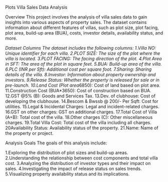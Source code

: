  Plots Villa Sales Data Analysis


Overview
This project involves the analysis of villa sales data to gain insights into various aspects of property sales. The dataset contains
information about different features of villas, such as plot size, plot facing, plot area, build-up area (BUA), costs, investor details, 
availability status, and more.


*Dataset Columns
The dataset includes the following columns:
1.Villa NO: Unique identifier for each villa.
2.PLOT SIZE: The size of the plot where the villa is located.
3.PLOT FACING: The facing direction of the plot.
4.Plot Area in SFT: The area of the plot in square feet.
5.BUA: Build-up area of the villa.
6.PLC (INR per Sft): Additional cost per square foot.
7.Sharing: Sharing details of the villa.
8.Investor: Information about property ownership and investors.
9.Release Status: Whether the property is released for sale or in pre-launch.
10.Land Cost (Plot area*6850): Cost of land based on plot area.
11.Construction Cost (BUA*3650): Cost of construction based on BUA.
12.GST @5% (B): Goods and Services Tax.
13.Dev. of clubhouse: Cost of developing the clubhouse.
14.Bescom & Bwssb @ 200/- Per Sqft: Cost for utilities.
15.Legal & Incidental Charges: Legal and incident-related charges.
16.GST on other charges: GST on additional charges.
17.Total Cost of Villa (A+B): Total cost of the villa.
18.Other charges (C): Other miscellaneous charges.
19.Total Villa Cost: Total cost of the villa including all charges.
20Availability Status: Availability status of the property.
21.Name: Name of the property or project.

Analysis Goals
The goals of this analysis include:

1.Exploring the distribution of plot sizes and build-up areas.
2.Understanding the relationship between cost components and total villa cost.
3.Analyzing the distribution of investor types and their impact on sales.
4.Investigating the impact of release status on sales trends.
5.Visualizing property availability status and its implications.
